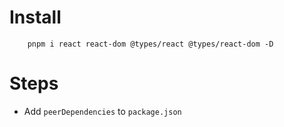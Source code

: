 # Install

```
    pnpm i react react-dom @types/react @types/react-dom -D
```

# Steps

- Add `peerDependencies` to `package.json`
